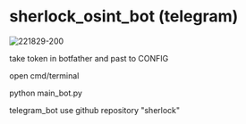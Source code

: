 # sherlock_osint_bot (telegram)
![221829-200](https://user-images.githubusercontent.com/80042856/116777213-06b01d00-aa76-11eb-9a20-d096b4f06d98.png)

take token in botfather and past to CONFIG

open cmd/terminal

python main_bot.py

telegram_bot use github repository "sherlock"

